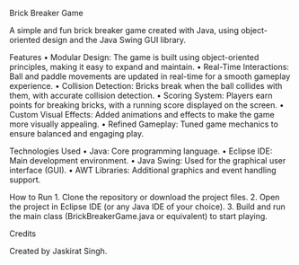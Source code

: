 Brick Breaker Game

A simple and fun brick breaker game created with Java, using object-oriented design and the Java Swing GUI library.

Features
	•	Modular Design: The game is built using object-oriented principles, making it easy to expand and maintain.
	•	Real-Time Interactions: Ball and paddle movements are updated in real-time for a smooth gameplay experience.
	•	Collision Detection: Bricks break when the ball collides with them, with accurate collision detection.
	•	Scoring System: Players earn points for breaking bricks, with a running score displayed on the screen.
	•	Custom Visual Effects: Added animations and effects to make the game more visually appealing.
	•	Refined Gameplay: Tuned game mechanics to ensure balanced and engaging play.

Technologies Used
	•	Java: Core programming language.
	•	Eclipse IDE: Main development environment.
	•	Java Swing: Used for the graphical user interface (GUI).
	•	AWT Libraries: Additional graphics and event handling support.

How to Run
	1.	Clone the repository or download the project files.
	2.	Open the project in Eclipse IDE (or any Java IDE of your choice).
	3.	Build and run the main class (BrickBreakerGame.java or equivalent) to start playing.

 Credits

Created by Jaskirat Singh.
